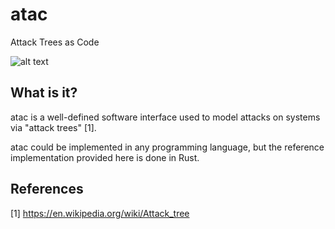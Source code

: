 # atac
Attack Trees as Code

![alt text](https://img.shields.io/badge/Development%20Status-WIP-orange)

## What is it?
atac is a well-defined software interface used to model attacks on systems via "attack trees" [1].

atac could be implemented in any programming language, but the reference implementation provided here is done in Rust.

## References
[1] https://en.wikipedia.org/wiki/Attack_tree
